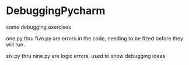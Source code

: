 # DebuggingPycharm
some debugging exercises

one.py thru five.py are errors in the code, needing to be fized before they will run.

six.py thru nine.py are logic errors, used to show debugging ideas

